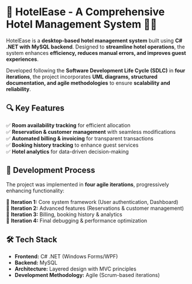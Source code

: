 # 🚀 HotelEase - A Comprehensive Hotel Management System 🏨✨

HotelEase is a **desktop-based hotel management system** built using **C# .NET with MySQL backend**. Designed to **streamline hotel operations**, the system enhances **efficiency, reduces manual errors, and improves guest experiences**.  

Developed following the **Software Development Life Cycle (SDLC)** in **four iterations**, the project incorporates **UML diagrams, structured documentation, and agile methodologies** to ensure **scalability and reliability**.  

## 🔍 Key Features  
✅ **Room availability tracking** for efficient allocation  
✅ **Reservation & customer management** with seamless modifications  
✅ **Automated billing & invoicing** for transparent transactions  
✅ **Booking history tracking** to enhance guest services  
✅ **Hotel analytics** for data-driven decision-making  

## 🔄 Development Process  
The project was implemented in **four agile iterations**, progressively enhancing functionality:  

📌 **Iteration 1:** Core system framework (User authentication, Dashboard)  
📌 **Iteration 2:** Advanced features (Reservations & customer management)  
📌 **Iteration 3:** Billing, booking history & analytics  
📌 **Iteration 4:** Final debugging & performance optimization  

## 🛠️ Tech Stack  
- **Frontend:** C# .NET (Windows Forms/WPF)  
- **Backend:** MySQL  
- **Architecture:** Layered design with MVC principles  
- **Development Methodology:** Agile (Scrum-based iterations)  

